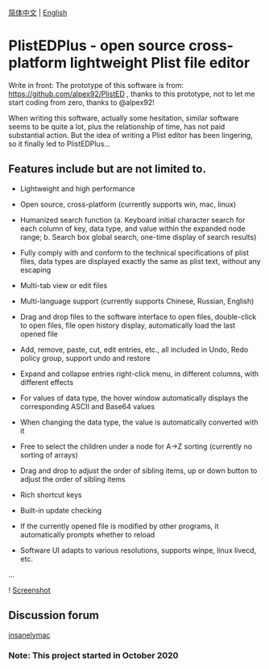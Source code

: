 [简体中文](https://github.com/ic005k/PlistEDPlus/blob/main/README-en.md) | [English](https://github.com/ic005k/PlistEDPlus/blob/main/README.md)
# PlistEDPlus - open source cross-platform lightweight Plist file editor

Write in front: The prototype of this software is from: https://github.com/alpex92/PlistED , thanks to this prototype, not to let me start coding from zero, thanks to @alpex92!

When writing this software, actually some hesitation, similar software seems to be quite a lot, plus the relationship of time, has not paid substantial action. But the idea of writing a Plist editor has been lingering, so it finally led to PlistEDPlus...

## Features include but are not limited to.

* Lightweight and high performance

* Open source, cross-platform (currently supports win, mac, linux)

* Humanized search function (a. Keyboard initial character search for each column of key, data type, and value within the expanded node range; b. Search box global search, one-time display of search results)

* Fully comply with and conform to the technical specifications of plist files, data types are displayed exactly the same as plist text, without any escaping

* Multi-tab view or edit files

* Multi-language support (currently supports Chinese, Russian, English)

* Drag and drop files to the software interface to open files, double-click to open files, file open history display, automatically load the last opened file

* Add, remove, paste, cut, edit entries, etc., all included in Undo, Redo policy group, support undo and restore

* Expand and collapse entries right-click menu, in different columns, with different effects

* For values of data type, the hover window automatically displays the corresponding ASCII and Base64 values

* When changing the data type, the value is automatically converted with it

* Free to select the children under a node for A->Z sorting (currently no sorting of arrays)

* Drag and drop to adjust the order of sibling items, up or down button to adjust the order of sibling items

* Rich shortcut keys

* Built-in update checking

* If the currently opened file is modified by other programs, it automatically prompts whether to reload

* Software UI adapts to various resolutions, supports winpe, linux livecd, etc.

...

! [Screenshot](https://github.com/ic005k/PlistEDPlus/blob/main/plist.png)

## Discussion forum

[insanelymac](https://www.insanelymac.com/forum/topic/345512-open-source-cross-platform-plist-file-editor-plistedplus/)

### Note: This project started in October 2020
